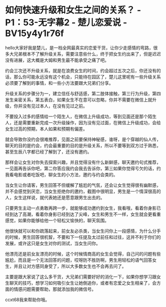 # 如何快速升级和女生之间的关系？ - P1：53-无字幕2 - 楚儿恋爱说 - BV15y4y1r76f

hello大家好我是楚儿，是一档全网最真实的恋爱干货，让你少走感情的弯路，很多大兄弟根本不了解升级关系，需要注意些什么，终于把女生约出来了，但是迟迟没有进展，这大概是大姆和男生最不能承受之痛了吧。

约会三次还不升级关系，就是在浪费女生的时间，约会超过五次之后，你还没有的话，那么你可能永远没有这个机会，只能待在园区了，楚儿这里呢有一些升级关系必须要了解到的事情，和一些小方法要跟大兄弟们分享。

升级关系的步骤分为一，建立信任与舒适感，第二肢体接触，第三行为升级，第四发生亲密关系，第五表白，如果女生不在意可以忽略，你并不需要在微信上就升级，你并没有见过本人，在没有见过之前。

不要投入过多的感情给一个陌生人，在微信上升级成功，等到见面还是那个陌生人，还是需要重新完成一次升级操作，因为没有见过面，在微信上升级成功，会给女生过高的预期，本人如果和预期有偏差。

就会导致你没约会很难推荐，见面之前要保持神秘感，谁呀，是个穿越的仙人传，聊天的目的是约会，约会最重要的目的是升级关系，所以不要等到双方过于熟悉，甚至生辰八字都已经了解到了，还没有邀约。

那样会让女生对你失去探索兴趣，并且觉得没有什么新鲜感，聊天邀约句式推荐，一见面再告诉你吧，第二你答应我约会我去告诉你，第三如果你觉得亏欠的话，约我看电影或者吃饭吧，聊女生的小方法，邀约与约会类的。

当女生让你请客，男生回答不但缓解了尴尬的气氛，还会让女生觉得很有幽默感，并不会感觉到厌恋，当女生拒绝你的邀约，截图中很明显，男生是一个情深很高的人，女生这样说，就代表她还是愿意跟男生出去的。

只要男生主动一点勇敢再跨一步，就能够成功邀约到女生，我看哦，看着你身影已经到达了高潮，看着你身影已经到达了尖峰，女生和男生不一样，女生就会更看重感觉，如果你能够给他一个轻松又愉快的，聊天氛围。

他很快就可以和你疏落起来，前女友必杀类，当女生问你上一段感情，为什么分手的时候，男生回答很机智，不要和下一任提及太过前任和过往，这并不利于你们的发展，或许这只是女生对你的测试，当女生问你。

他漂亮还是前女友漂亮的时候，这个时候情商高的女生会觉得，自己问的问题有些尴尬，而且是一个无法回答的问题，哎呀防不胜防啊，男生用轻松的语气回答女生，并且让对方感同身受了，所以大多数女生也不会再去问了。

主要是跟大家说了这么多干货，大兄弟们需要好好的消化一下，如果你想学习跟女生聊天的技巧，想学习如何吸引女生让她倒追你，或者有恋爱之女生相亲了，会方面的情感问题需要帮助，那就添加我的微信号。

ccxt68我来帮助你哦。